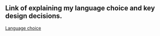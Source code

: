 ## Link  of explaining my language choice and key design decisions.
 [Language choice](https://github.com/Hlakanipha-Mboxela-01/Library-Desk-Booking-System/blob/main/Language_choice.md)
